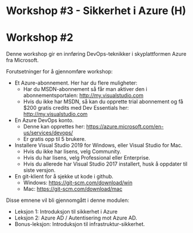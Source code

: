 # Workshop #3 - Sikkerhet i Azure (H)
# Workshop #2

Denne workshop gir en innføring DevOps-teknikker i skyplattformen Azure fra Microsoft.

Forutsetninger for å gjennomføre workshop:
* Et Azure-abonnement. Her har du flere muligheter:
  * Har du MSDN-abonnement så får man aktiver den i abonnementsportalen: http://my.visualstudio.com
  * Hvis du ikke har MSDN, så kan du opprette trial abonnement og få $200 gratis credits med Dev Essentials her: http://my.visualstudio.com  
* En Azure DevOps konto. 
  * Denne kan opprettes her: https://azure.microsoft.com/en-us/services/devops/
  * Er gratis opp til 5 brukere.
* Installere Visual Studio 2019 for Windows, eller Visual Studio for Mac. 
  * Hvis du ikke har lisens, velg Community.
  * Hvis du har lisens, velg Professional eller Enterprise.
  * Hvis du allerede har Visual Studio 2017 installert, husk å oppdater til siste versjon.
* En git-klient for å sjekke ut kode i github.
  * Windows: https://git-scm.com/download/win
  * Mac: https://git-scm.com/download/mac

Disse emnene vil bli gjennomgått i denne modulen:
* Leksjon 1: Introduksjon til sikkerhet i Azure
* Leksjon 2: Azure AD / Autentisering mot Azure AD.
* Bonus-leksjon: Introduksjon til infrastruktur-sikkerhet.



